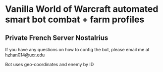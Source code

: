 # Vanilla World of Warcraft automated smart bot combat + farm profiles
## Private French Server Nostalrius

If you have any questions on how to config the bot, please email me at hzhan014@ucr.edu

Bot uses geo-coordinates and enemy by ID